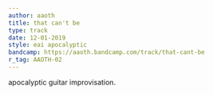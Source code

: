 ```yaml
---
author: aaoth
title: that can't be
type: track
date: 12-01-2019
style: eai apocalyptic
bandcamp: https://aaoth.bandcamp.com/track/that-cant-be
r_tag: AAOTH-02
---
```


apocalyptic guitar improvisation.
